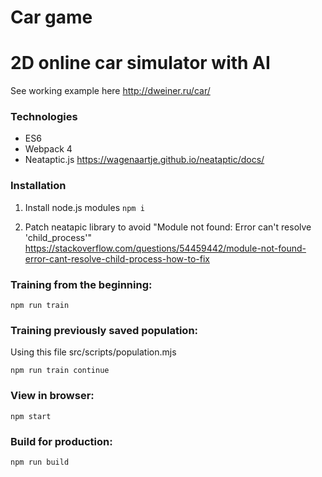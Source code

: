 # Car game 
# 2D online car simulator with AI
See working example here http://dweiner.ru/car/

### Technologies
* ES6
* Webpack 4
* Neataptic.js https://wagenaartje.github.io/neataptic/docs/

### Installation
1. Install node.js modules 
```npm i```

2. Patch neatapic library to avoid "Module not found: Error can't resolve 'child_process'"
https://stackoverflow.com/questions/54459442/module-not-found-error-cant-resolve-child-process-how-to-fix

### Training from the beginning:

```npm run train```

### Training previously saved population:
Using this file src/scripts/population.mjs

```npm run train continue```

### View in browser:

```npm start```

### Build for production:

```npm run build```